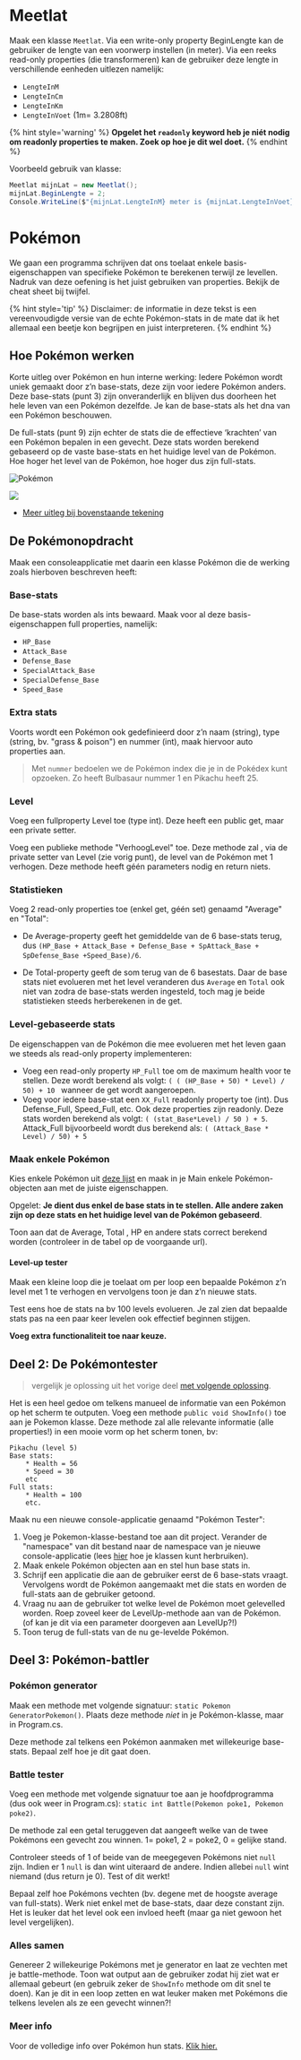 # Meetlat

Maak een klasse ``Meetlat``. Via een write-only property BeginLengte kan de gebruiker de lengte van een voorwerp instellen (in meter). Via een reeks read-only properties (die transformeren) kan de gebruiker deze lengte in verschillende eenheden uitlezen namelijk:

* ``LengteInM``
* ``LengteInCm``
* ``LengteInKm``
* ``LengteInVoet`` (1m= 3.2808ft)

{% hint style='warning' %}
**Opgelet het ``readonly`` keyword heb je niét nodig om readonly properties te maken. Zoek op hoe je dit wel doet.**
{% endhint %}

Voorbeeld gebruik van klasse:

```csharp
Meetlat mijnLat = new Meetlat();
mijnLat.BeginLengte = 2;
Console.WriteLine($"{mijnLat.LengteInM} meter is {mijnLat.LengteInVoet} voet.");
```

# Pokémon

We gaan een programma schrijven dat ons toelaat enkele basis-eigenschappen van specifieke Pokémon te berekenen terwijl ze levellen.
Nadruk van deze oefening is het juist gebruiken van properties. Bekijk de cheat sheet bij twijfel.  

{% hint style='tip' %}
Disclaimer: de informatie in deze tekst is een vereenvoudigde versie van de echte Pokémon-stats in de mate dat ik het allemaal een beetje kon begrijpen en juist interpreteren.
{% endhint %}

## Hoe Pokémon werken

Korte uitleg over Pokémon en hun interne werking: Iedere Pokémon wordt uniek gemaakt door z’n base-stats, deze zijn voor iedere Pokémon anders. Deze base-stats  (punt 3) zijn onveranderlijk en blijven dus doorheen het hele leven van een Pokémon dezelfde. Je kan de base-stats als het dna van een Pokémon beschouwen.

De full-stats (punt 9) zijn echter de stats die de effectieve ‘krachten’ van een Pokémon bepalen in een gevecht. Deze stats worden berekend gebaseerd op de vaste base-stats en het huidige level van de Pokémon. Hoe hoger het level van de Pokémon, hoe hoger dus zijn full-stats. 

![Pokémon](../assets/6_klassen/pokemon.png)


![](../assets/infoclip.png)
* [Meer uitleg bij bovenstaande tekening](https://ap.cloud.panopto.eu/Panopto/Pages/Viewer.aspx?id=245f5d03-dbe4-49d9-b9e9-ab720084b984)

## De Pokémonopdracht

Maak een consoleapplicatie met daarin een klasse Pokémon die de werking zoals hierboven beschreven heeft:

### Base-stats
De base-stats worden als ints bewaard. Maak voor al deze basis-eigenschappen full properties, namelijk:

* ``HP_Base``
* ``Attack_Base``
* ``Defense_Base``
* ``SpecialAttack_Base``
* ``SpecialDefense_Base``
* ``Speed_Base``

### Extra stats

Voorts wordt een Pokémon ook gedefinieerd door z’n naam (string), type (string, bv. "grass & poison") en nummer (int), maak hiervoor auto properties aan.

> Met ``nummer`` bedoelen we de Pokémon index die je in de Pokédex kunt opzoeken. Zo heeft Bulbasaur nummer 1 en Pikachu heeft 25. 


### Level

Voeg een fullproperty Level toe (type int). Deze heeft een public get, maar een private setter.

Voeg een publieke methode "VerhoogLevel" toe. Deze methode zal , via de private setter van Level (zie vorig punt), de level van de Pokémon met 1 verhogen. Deze methode heeft géén parameters nodig en return niets.

### Statistieken

Voeg 2 read-only properties toe (enkel get, géén set) genaamd "Average" en "Total":

* De Average-property geeft het gemiddelde van de 6 base-stats terug, dus ``(HP_Base + Attack_Base + Defense_Base + SpAttack_Base + SpDefense_Base +Speed_Base)/6``.

* De Total-property geeft de som terug van de 6 basestats. Daar de base stats niet evolueren met het level veranderen dus ``Average`` en ``Total`` ook niet van zodra de base-stats werden ingesteld, toch mag je beide statistieken steeds herberekenen in de get.

### Level-gebaseerde stats

De eigenschappen van de Pokémon die mee evolueren met het leven gaan we steeds als read-only property implementeren:

* Voeg een read-only property ``HP_Full``  toe om de maximum health voor te stellen. Deze wordt berekend als volgt: ``( ( (HP_Base + 50) * Level) / 50) + 10 `` wanneer de get wordt aangeroepen.
* Voeg voor iedere base-stat een ``XX_Full`` readonly property toe (int). Dus Defense_Full, Speed_Full, etc. Ook deze properties zijn readonly. Deze stats worden berekend als volgt: ``( (stat_Base*Level) / 50 ) + 5``.
Attack_Full bijvoorbeeld wordt dus berekend als: ``( (Attack_Base * Level) / 50) + 5``


### Maak enkele Pokémon

Kies enkele Pokémon uit [deze lijst](https://bulbapedia.bulbagarden.net/wiki/List_of_Pok%C3%A9mon_by_base_stats) en maak in je Main enkele Pokémon-objecten aan met de juiste eigenschappen.

Opgelet: **Je dient dus enkel de base stats in te stellen. Alle andere zaken zijn op deze stats en het huidige level van de Pokémon gebaseerd**.

Toon aan dat de Average, Total , HP en andere stats correct berekend worden (controleer in de tabel op de voorgaande url).

#### Level-up tester

Maak een kleine loop die je toelaat om per loop een bepaalde Pokémon z’n level met 1 te verhogen en vervolgens toon je dan z’n nieuwe stats.

Test eens hoe de stats na bv 100 levels evolueren. Je zal zien dat bepaalde stats pas na een paar keer levelen ook effectief beginnen stijgen.

**Voeg extra functionaliteit toe naar keuze.**

## Deel 2: De Pokémontester

> vergelijk je oplossing uit het vorige deel [met volgende oplossing](../assets/6_klassen/Pokemon.cs).

Het is een heel gedoe om telkens manueel de informatie van een Pokémon op het scherm te outputen. Voeg een methode ``public void ShowInfo()`` toe aan je Pokemon klasse. Deze methode zal alle relevante informatie (alle properties!) in een mooie vorm op het scherm tonen, bv:

<!---{line-numbers:false}--->
```text
Pikachu (level 5)
Base stats:
    * Health = 56
    * Speed = 30
    etc
Full stats:
    * Health = 100
    etc.
```

Maak nu een nieuwe console-applicatie genaamd "Pokémon Tester":

1. Voeg je Pokemon-klasse-bestand toe aan dit project. Verander de "namespace" van dit bestand naar de namespace van je nieuwe console-applicatie  (lees [hier](../B_appendix/namespaces.md) hoe je klassen kunt herbruiken).
2. Maak enkele Pokémon objecten aan en stel hun base stats in.
3. Schrijf een applicatie die aan de gebruiker eerst de 6 base-stats vraagt. Vervolgens wordt de Pokémon aangemaakt met die stats en worden de full-stats aan de gebruiker getoond.
4. Vraag nu aan de gebruiker tot welke level de Pokémon moet gelevelled worden. Roep zoveel keer de LevelUp-methode aan van de Pokémon. (of kan je dit via een parameter doorgeven aan LevelUp?!)
5. Toon terug de full-stats van de nu ge-levelde Pokémon.

## Deel 3: Pokémon-battler

### Pokémon generator

Maak een methode met volgende signatuur: ``static Pokemon GeneratorPokemon()``. Plaats deze methode *niet* in je Pokémon-klasse, maar in  Program.cs.

Deze methode zal telkens een Pokémon aanmaken met willekeurige base-stats. Bepaal zelf hoe je dit gaat doen.

### Battle tester

Voeg een methode met volgende signatuur toe aan je hoofdprogramma (dus ook weer in Program.cs):
``static int Battle(Pokemon poke1, Pokemon poke2)``.

De methode zal een getal teruggeven dat aangeeft welke van de twee Pokémons een gevecht zou winnen. 1= poke1, 2 = poke2, 0 = gelijke stand.

Controleer steeds of 1 of beide van de meegegeven Pokémons niet ``null`` zijn. Indien er 1 ``null`` is dan wint uiteraard de andere. Indien allebei ``null`` wint niemand (dus return je 0). Test of dit werkt!

Bepaal zelf hoe Pokémons vechten (bv. degene met de hoogste average van full-stats). Werk niet enkel met de base-stats, daar deze constant zijn. Het is leuker dat het level ook een invloed heeft (maar ga niet gewoon het level vergelijken).

### Alles samen

Genereer 2 willekeurige Pokémons met je generator en laat ze vechten met je battle-methode. Toon wat output aan de gebruiker zodat hij ziet wat er allemaal gebeurt (en gebruik zeker de ``ShowInfo`` methode om dit snel te doen). Kan je dit in een loop zetten en wat leuker maken met Pokémons die telkens levelen als ze een gevecht winnen?!

### Meer info
Voor de volledige info over Pokémon hun stats. [Klik hier.](https://bulbapedia.bulbagarden.net/wiki/Statistic "Stats Pokémon")

